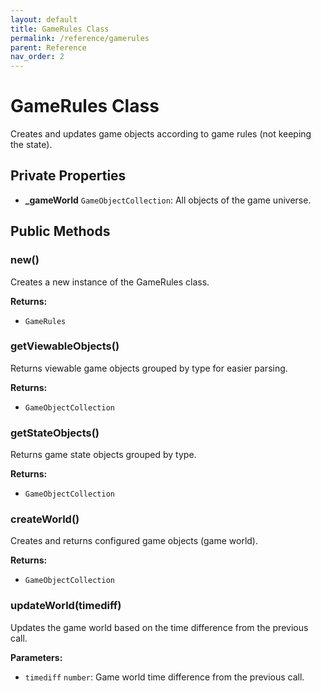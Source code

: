 ```yaml
---
layout: default
title: GameRules Class
permalink: /reference/gamerules
parent: Reference
nav_order: 2
---
```

# GameRules Class

Creates and updates game objects according to game rules (not keeping the state).

## Private Properties

- **_gameWorld** `GameObjectCollection`: All objects of the game universe.

## Public Methods

### new()

Creates a new instance of the GameRules class.

**Returns:**
- `GameRules`

### getViewableObjects()

Returns viewable game objects grouped by type for easier parsing.

**Returns:**
- `GameObjectCollection`

### getStateObjects()

Returns game state objects grouped by type.

**Returns:**
- `GameObjectCollection`

### createWorld()

Creates and returns configured game objects (game world).

**Returns:**
- `GameObjectCollection`

### updateWorld(timediff)

Updates the game world based on the time difference from the previous call.

**Parameters:**
- `timediff` `number`: Game world time difference from the previous call.
